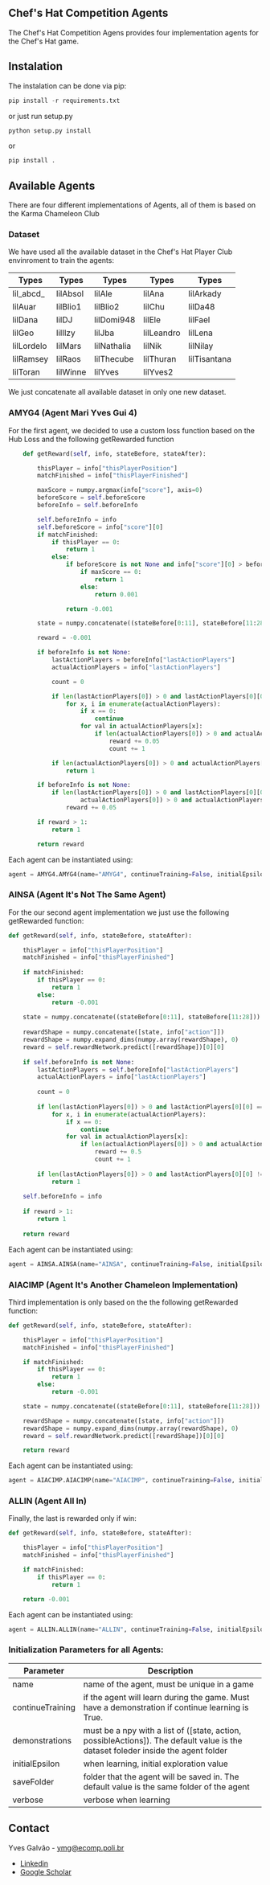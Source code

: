 ## Chef's Hat Competition Agents
The Chef's Hat Competition Agens provides four implementation agents for the Chef's Hat game.

## Instalation

The instalation can be done via pip:

```python
pip install -r requirements.txt
```

or just run setup.py

```python
python setup.py install
```

or

```python
pip install .
```


## Available Agents

There are four different implementations of Agents, all of them is based on the Karma Chameleon Club

### Dataset

We have used all the available dataset in the Chef's Hat Player Club envinroment to train the agents:

Types | Types | Types | Types | Types
------------ |------------ |------------ | ----------- | ----------- |
lil_abcd_ | lilAbsol| lilAle| lilAna| lilArkady|
lilAuar | lilBlio1| lilBlio2| lilChu| lilDa48|
lilDana | lilDJ| lilDomi948|lilEle|lilFael|
lilGeo | lilIlzy|lilJba|lilLeandro|lilLena|
lilLordelo |lilMars|lilNathalia|lilNik|lilNilay|
lilRamsey |lilRaos|lilThecube|lilThuran|lilTisantana|
lilToran |lilWinne|lilYves|lilYves2

We just concatenate all available dataset in only one new dataset.


### AMYG4 (Agent Mari Yves Gui 4)
For the first agent, we decided to use a custom loss function based on the Hub Loss and the following getRewarded function
```python
    def getReward(self, info, stateBefore, stateAfter):

        thisPlayer = info["thisPlayerPosition"]
        matchFinished = info["thisPlayerFinished"]

        maxScore = numpy.argmax(info["score"], axis=0)
        beforeScore = self.beforeScore
        beforeInfo = self.beforeInfo

        self.beforeInfo = info
        self.beforeScore = info["score"][0]
        if matchFinished:
            if thisPlayer == 0:
                return 1
            else:
                if beforeScore is not None and info["score"][0] > beforeScore:
                    if maxScore == 0:
                        return 1
                    else:
                        return 0.001

                return -0.001

        state = numpy.concatenate((stateBefore[0:11], stateBefore[11:28]))

        reward = -0.001

        if beforeInfo is not None:
            lastActionPlayers = beforeInfo["lastActionPlayers"]
            actualActionPlayers = info["lastActionPlayers"]

            count = 0

            if len(lastActionPlayers[0]) > 0 and lastActionPlayers[0][0] == 'DISCARD':
                for x, i in enumerate(actualActionPlayers):
                    if x == 0:
                        continue
                    for val in actualActionPlayers[x]:
                        if len(actualActionPlayers[0]) > 0 and actualActionPlayers[0][0] == 'DISCARD' and (val == 'PASS' or val == ''):
                            reward += 0.05
                            count += 1

            if len(actualActionPlayers[0]) > 0 and actualActionPlayers[0][0] != 'PASS' and count == 3:
                return 1

        if beforeInfo is not None:
            if len(lastActionPlayers[0]) > 0 and lastActionPlayers[0][0] == 'DISCARD' and len(
                    actualActionPlayers[0]) > 0 and actualActionPlayers[0][0] == 'DISCARD':
                reward += 0.05

        if reward > 1:
            return 1

        return reward
```

Each agent can be instantiated using:

```python
agent = AMYG4.AMYG4(name="AMYG4", continueTraining=False, initialEpsilon=1, verbose=True)  # training agent
```

### AINSA (Agent It's Not The Same Agent)
For the our second agent implementation we just use the following getRewarded function:
```python
def getReward(self, info, stateBefore, stateAfter):

    thisPlayer = info["thisPlayerPosition"]
    matchFinished = info["thisPlayerFinished"]
    
    if matchFinished:
        if thisPlayer == 0:
            return 1
        else:
            return -0.001
    
    state = numpy.concatenate((stateBefore[0:11], stateBefore[11:28]))
    
    rewardShape = numpy.concatenate([state, info["action"]])
    rewardShape = numpy.expand_dims(numpy.array(rewardShape), 0)
    reward = self.rewardNetwork.predict([rewardShape])[0][0]
    
    if self.beforeInfo is not None:
        lastActionPlayers = self.beforeInfo["lastActionPlayers"]
        actualActionPlayers = info["lastActionPlayers"]
    
        count = 0
    
        if len(lastActionPlayers[0]) > 0 and lastActionPlayers[0][0] == 'DISCARD':
            for x, i in enumerate(actualActionPlayers):
                if x == 0:
                    continue
                for val in actualActionPlayers[x]:
                    if len(actualActionPlayers[0]) > 0 and actualActionPlayers[0][0] == 'DISCARD' and val == 'PASS':
                        reward += 0.5
                        count += 1
    
        if len(lastActionPlayers[0]) > 0 and lastActionPlayers[0][0] != 'PASS' and count == 3:
            return 1
    
    self.beforeInfo = info
    
    if reward > 1:
        return 1
    
    return reward
```

Each agent can be instantiated using:

```python
agent = AINSA.AINSA(name="AINSA", continueTraining=False, initialEpsilon=1, verbose=True)  # training agent
```

### AIACIMP (Agent It's Another Chameleon Implementation)
Third implementation is only based on the the following getRewarded function:
```python
def getReward(self, info, stateBefore, stateAfter):

    thisPlayer = info["thisPlayerPosition"]
    matchFinished = info["thisPlayerFinished"]

    if matchFinished:
        if thisPlayer == 0:
            return 1
        else:
            return -0.001

    state = numpy.concatenate((stateBefore[0:11], stateBefore[11:28]))

    rewardShape = numpy.concatenate([state, info["action"]])
    rewardShape = numpy.expand_dims(numpy.array(rewardShape), 0)
    reward = self.rewardNetwork.predict([rewardShape])[0][0]

    return reward
```

Each agent can be instantiated using:

```python
agent = AIACIMP.AIACIMP(name="AIACIMP", continueTraining=False, initialEpsilon=1, verbose=True)  # training agent
```

### ALLIN (Agent All In)
Finally, the last is rewarded only if win:
```python
def getReward(self, info, stateBefore, stateAfter):

    thisPlayer = info["thisPlayerPosition"]
    matchFinished = info["thisPlayerFinished"]

    if matchFinished:
        if thisPlayer == 0:
            return 1

    return -0.001
```

Each agent can be instantiated using:

```python
agent = ALLIN.ALLIN(name="ALLIN", continueTraining=False, initialEpsilon=1, verbose=True)  # training agent
```

### Initialization Parameters for all Agents:

Parameter | Description |
------------ | -------------
name | name of the agent, must be unique in a game
continueTraining | if the agent will learn during the game. Must have a demonstration if continue learning is True.
demonstrations | must be a npy with a list of ([state, action, possibleActions]). The default value is the dataset foleder inside the agent folder
initialEpsilon| when learning, initial exploration value
saveFolder| folder that the agent will be saved in. The default value is the same folder of the agent
verbose | verbose when learning


## Contact

Yves Galvão - ymg@ecomp.poli.br

- [Linkedin](https://www.linkedin.com/in/yvesgalvao/)
- [Google Scholar](https://scholar.google.com.br/citations?user=5ZmE50AAAAAJ&hl=pt-BR)
